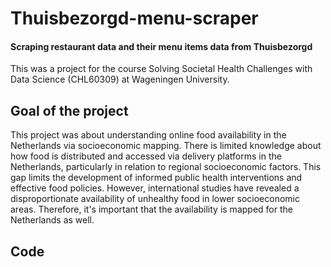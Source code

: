 # Thuisbezorgd-menu-scraper
#### Scraping restaurant data and their menu items data from Thuisbezorgd

This was a project for the course Solving Societal Health Challenges with Data Science (CHL60309) at Wageningen University. 

## Goal of the project
This project was about understanding online food availability in the Netherlands via socioeconomic mapping. There is limited knowledge about how food is distributed and accessed via delivery platforms in the Netherlands, particularly in relation to regional socioeconomic factors. This gap limits the development of informed public health interventions and effective food policies. However, international studies have revealed a disproportionate availability of unhealthy food in lower socioeconomic areas. Therefore, it's important that the availability is mapped for the Netherlands as well. 

## Code 

